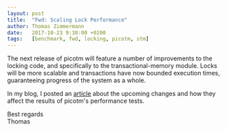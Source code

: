 ```yaml
---
layout: post
title:  "Fwd: Scaling Lock Performance"
author: Thomas Zimmermann
date:   2017-10-23 9:30:00 +0200
tags:   [benchmark, fwd, locking, picotm, stm]
---
```


The next release of picotm will feature a number of improvements to the
locking code, and specifically to the transactional-memory module. Locks
will be more scalable and transactions have now bounded execution times,
guaranteeing progress of the system as a whole.

In my blog, I posted an [article][fwd] about the upcoming changes and how
they affect the results of picotm's performance tests.

Best regards<br>
Thomas

[fwd]:  http://transactionblog.org/2017/10/20/scaling-lock-performance/

